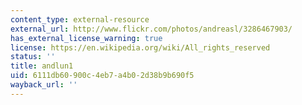 ```yaml
---
content_type: external-resource
external_url: http://www.flickr.com/photos/andreasl/3286467903/
has_external_license_warning: true
license: https://en.wikipedia.org/wiki/All_rights_reserved
status: ''
title: andlun1
uid: 6111db60-900c-4eb7-a4b0-2d38b9b690f5
wayback_url: ''
---
```


